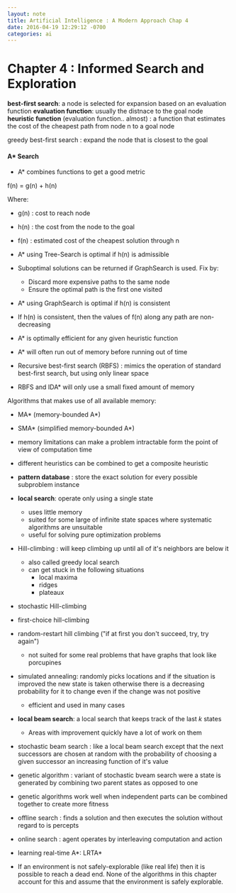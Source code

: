 ```yaml
---
layout: note
title: Artificial Intelligence : A Modern Approach Chap 4
date: 2016-04-19 12:29:12 -0700
categories: ai
---
```


# Chapter 4 : Informed Search and Exploration

__best-first search__: a node is selected for expansion based on an evaluation function
__evaluation function__: usually the distnace to the goal node
__heuristic function__ (evaluation function.. almost) : a function that estimates the cost of the cheapest
  path from node n to a goal node

greedy best-first search : expand the node that is closest to the goal

#### A* Search

- A* combines functions to get a good metric

f(n) = g(n) + h(n)

Where:

  - g(n) : cost to reach node
  - h(n) : the cost from the node to the goal
  - f(n) : estimated cost of the cheapest solution through n

- A* using Tree-Search is optimal if h(n) is admissible
- Suboptimal solutions can be returned if GraphSearch is used. Fix by:
  - Discard more expensive paths to the same node
  - Ensure the optimal path is the first one visited
- A* using GraphSearch is optimal if h(n) is consistent
- If h(n) is consistent, then the values of f(n) along any path are non-decreasing
- A* is optimally efficient for any given heuristic function
- A* will often run out of memory before running out of time

- Recursive best-first search (RBFS) : mimics the operation of standard best-first
    search, but using only linear space
- RBFS and IDA* will only use a small fixed amount of memory

Algorithms that makes use of all available memory:
  - MA* (memory-bounded A*)
  - SMA* (simplified memory-bounded A*)

- memory limitations can make a problem intractable form the point of view of computation time

- different heuristics can be combined to get a composite heuristic
- __pattern database__ : store the exact solution for every possible subproblem instance

- __local search__: operate only using a single state
  - uses little memory
  - suited for some large of infinite state spaces where systematic algorithms are unsuitable
  - useful for solving pure optimization problems

- Hill-climbing : will keep climbing up until all of it's neighbors are below it
  - also called greedy local search
  - can get stuck in the following situations
    - local maxima
    - ridges
    - plateaux
- stochastic Hill-climbing
- first-choice hill-climbing
- random-restart hill climbing ("if at first you don't succeed, try, try again")
  - not suited for some real problems that have graphs that look like porcupines

- simulated annealing: randomly picks locations and if the situation is improved the
  new state is taken otherwise there is a decreasing probability for it to change even
  if the change was not positive
  - efficient and used in many cases
- __local beam search__: a local search that keeps track of the last _k_ states
  - Areas with improvement quickly have a lot of work on them

- stochastic beam search : like a local beam search except that the next successors are
  chosen at random with the probability of choosing a given successor an increasing function of it's value
- genetic algorithm : variant of stochastic bveam search were a state is generated by combining two
  parent states as opposed to one
- genetic algorithms work well when independent parts can be combined together to create more fitness

- offline search : finds a solution and then executes the solution without regard to is percepts
- online search : agent operates by interleaving computation and action

- learning real-time A*: LRTA*
- If an environment is not safely-explorable (like real life) then it is possible
  to reach a dead end. None of the algorithms in this chapter account for this and assume
  that the environment is safely explorable.
